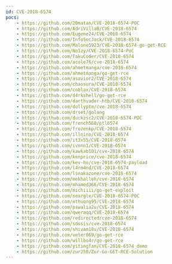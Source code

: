 ```yaml
---
id: CVE-2018-6574
pocs:
    - https://github.com/20matan/CVE-2018-6574-POC
    - https://github.com/AdriVillaB/CVE-2018-6574
    - https://github.com/Eugene24/CVE-2018-6574
    - https://github.com/InfoSecJack/CVE-2018-6574
    - https://github.com/Malone5923/CVE-2018-6574-go-get-RCE
    - https://github.com/No1zy/CVE-2018-6574-PoC
    - https://github.com/TakuCoder/CVE-2018-6574
    - https://github.com/acole76/cve-2018-6574
    - https://github.com/ahmetmanga/cve-2018-6574
    - https://github.com/ahmetmanga/go-get-rce
    - https://github.com/asavior2/CVE-2018-6574
    - https://github.com/chaosura/CVE-2018-6574
    - https://github.com/coblax/CVE-2018-6574
    - https://github.com/d4rkshell/go-get-rce
    - https://github.com/darthvader-htb/CVE-2018-6574
    - https://github.com/dollyptm/cve-2018-6574
    - https://github.com/drset/golang
    - https://github.com/duckzsc2/CVE-2018-6574-POC
    - https://github.com/french560/ptl6574
    - https://github.com/frozenkp/CVE-2018-6574
    - https://github.com/illnino/CVE-2018-6574
    - https://github.com/it3x55/CVE-2018-6574
    - https://github.com/ivnnn1/CVE-2018-6574
    - https://github.com/kawkab101/cve-2018-6574
    - https://github.com/kenprice/cve-2018-6574
    - https://github.com/kev-ho/cve-2018-6574-payload
    - https://github.com/l4rm4nd/CVE-2018-6574
    - https://github.com/lsnakazone/cve-2018-6574
    - https://github.com/mekhalleh/cve-2018-6574
    - https://github.com/mhamed366/CVE-2018-6574
    - https://github.com/michiiii/go-get-exploit
    - https://github.com/neargle/CVE-2018-6574-POC
    - https://github.com/nthuong95/CVE-2018-6574
    - https://github.com/pswalia2u/CVE-2018-6574
    - https://github.com/qweraqq/CVE-2018-6574
    - https://github.com/redirected/cve-2018-6574
    - https://github.com/sdosis/cve-2018-6574
    - https://github.com/shivam18u/CVE-2018-6574
    - https://github.com/veter069/go-get-rce
    - https://github.com/willbo4r/go-get-rce
    - https://github.com/yitingfan/CVE-2018-6574_demo
    - https://github.com/zur250/Zur-Go-GET-RCE-Solution
---
```

